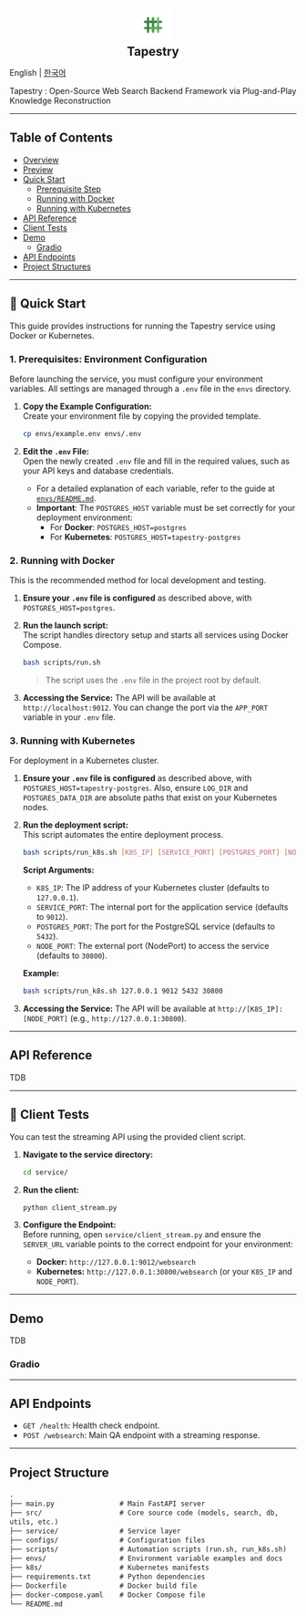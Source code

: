    <p align="center">
     <img src="misc/logo.png" alt="logo" width="62"><br>
     <span style="font-size:1.5em; font-weight:bold;">Tapestry</span>
   </p>

English | [한국어](README.ko.md)

Tapestry : Open-Source Web Search Backend Framework via Plug-and-Play Knowledge Reconstruction

---

## Table of Contents <!-- omit in toc -->

- [Overview](#overview)
- [Preview](#preview)
- [Quick Start](#-quick-start)
    - [Prerequisite Step](#1-prerequisites-environment-configuration)
    - [Running with Docker](#2-running-with-docker)
    - [Running with Kubernetes](#3-running-with-kubernetes)
- [API Reference](#api-reference)
- [Client Tests](#-testing-the-service)
- [Demo](#demo)
    - [Gradio](#gradio)
- [API Endpoints](#api-endpoints)
- [Project Structures](#project-structure)

---

## 🚀 Quick Start

This guide provides instructions for running the Tapestry service using Docker or Kubernetes.

### 1. Prerequisites: Environment Configuration

Before launching the service, you must configure your environment variables. All settings are managed through a `.env` file in the `envs` directory.

1.  **Copy the Example Configuration:**  
    Create your environment file by copying the provided template.

    ```bash
    cp envs/example.env envs/.env
    ```

2.  **Edit the `.env` File:**  
    Open the newly created `.env` file and fill in the required values, such as your API keys and database credentials.

    -   For a detailed explanation of each variable, refer to the guide at [`envs/README.md`](envs/README.md).
    -   **Important**: The `POSTGRES_HOST` variable must be set correctly for your deployment environment:
        -   For **Docker**: `POSTGRES_HOST=postgres`
        -   For **Kubernetes**: `POSTGRES_HOST=tapestry-postgres`

### 2. Running with Docker

This is the recommended method for local development and testing.

1.  **Ensure your `.env` file is configured** as described above, with `POSTGRES_HOST=postgres`.

2.  **Run the launch script:**  
    The script handles directory setup and starts all services using Docker Compose.

    ```bash
    bash scripts/run.sh
    ```
    > The script uses the `.env` file in the project root by default.

3.  **Accessing the Service:**
    The API will be available at `http://localhost:9012`. You can change the port via the `APP_PORT` variable in your `.env` file.

### 3. Running with Kubernetes

For deployment in a Kubernetes cluster.

1.  **Ensure your `.env` file is configured** as described above, with `POSTGRES_HOST=tapestry-postgres`. Also, ensure `LOG_DIR` and `POSTGRES_DATA_DIR` are absolute paths that exist on your Kubernetes nodes.

2.  **Run the deployment script:**  
    This script automates the entire deployment process.

    ```bash
    bash scripts/run_k8s.sh [K8S_IP] [SERVICE_PORT] [POSTGRES_PORT] [NODE_PORT]
    ```

    **Script Arguments:**
    -   `K8S_IP`: The IP address of your Kubernetes cluster (defaults to `127.0.0.1`).
    -   `SERVICE_PORT`: The internal port for the application service (defaults to `9012`).
    -   `POSTGRES_PORT`: The port for the PostgreSQL service (defaults to `5432`).
    -   `NODE_PORT`: The external port (NodePort) to access the service (defaults to `30800`).

    **Example:**
    ```bash
    bash scripts/run_k8s.sh 127.0.0.1 9012 5432 30800
    ```

3.  **Accessing the Service:**
    The API will be available at `http://[K8S_IP]:[NODE_PORT]` (e.g., `http://127.0.0.1:30800`).

---

## API Reference

TDB

---

## 🧪 Client Tests

You can test the streaming API using the provided client script.

1.  **Navigate to the service directory:**
    ```bash
    cd service/
    ```

2.  **Run the client:**
    ```bash
    python client_stream.py
    ```

3.  **Configure the Endpoint:**  
    Before running, open `service/client_stream.py` and ensure the `SERVER_URL` variable points to the correct endpoint for your environment:
    -   **Docker:** `http://127.0.0.1:9012/websearch`
    -   **Kubernetes:** `http://127.0.0.1:30800/websearch` (or your `K8S_IP` and `NODE_PORT`).

---

## Demo

TDB

### Gradio

---

## API Endpoints

- `GET /health`: Health check endpoint.
- `POST /websearch`: Main QA endpoint with a streaming response.

---

## Project Structure

```
.
├── main.py                # Main FastAPI server
├── src/                   # Core source code (models, search, db, utils, etc.)
├── service/               # Service layer
├── configs/               # Configuration files
├── scripts/               # Automation scripts (run.sh, run_k8s.sh)
├── envs/                  # Environment variable examples and docs
├── k8s/                   # Kubernetes manifests
├── requirements.txt       # Python dependencies
├── Dockerfile             # Docker build file
├── docker-compose.yaml    # Docker Compose file
└── README.md
```
